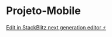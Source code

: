 # Projeto-Mobile

[Edit in StackBlitz next generation editor ⚡️](https://stackblitz.com/~/github.com/LuizTeles06/Projeto-Mobile)